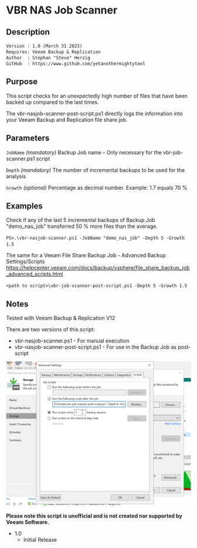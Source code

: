 # VBR NAS Job Scanner

## Description
~~~~
Version : 1.0 (March 31 2023)
Requires: Veeam Backup & Replication
Author  : Stephan "Steve" Herzig
GitHub  : https://www.github.com/yetanothermightytool
~~~~

## Purpose

This script checks for an unexpectedly high number of files that have been backed up compared to the last times.

The vbr-nasjob-scanner-post-script.ps1 directly logs the information into your Veeam Backup and Replication file share job.


## Parameters
  
  `JobName`
_(mandatory)_ Backup Job name - Only necessary for the vbr-job-scanner.ps1 script

  `Depth`
_(mandatory)_ The number of incremental backups to be used for the analysis

  `Growth`
_(optional)_ Percentage as decimal number. Example: 1.7 equals 70 %

 
## Examples

Check if any of the last 5 incremental backups of Backup Job "demo_nas_job" transferred 50 % more files than the average.

`PS>.\vbr-nasjob-scanner.ps1 -JobName "demo_nas_job" -Depth 5 -Growth 1.5`

The same for a Veeam File Share Backup Job - Advanced Backup Settings/Scripts 
https://helpcenter.veeam.com/docs/backup/vsphere/file_share_backup_job_advanced_scripts.html

`<path to script>\vbr-job-scanner-post-script.ps1 -Depth 5 -Growth 1.5`

  
## Notes

Tested with Veeam Backup & Replication V12

There are two versions of this script:
- vbr-nasjob-scanner.ps1             - For manual execution
- vbr-nasjob-scanner-post-script.ps1 - For use in the Backup Job as post-script

![alt text](https://github.com/yetanothermightytool/powershell/blob/master/vbr/vbr-job-scanner/pictures/advanced-settings-script.png)

**Please note this script is unofficial and is not created nor supported by Veeam Software.**



* 1.0
    * Initial Release
